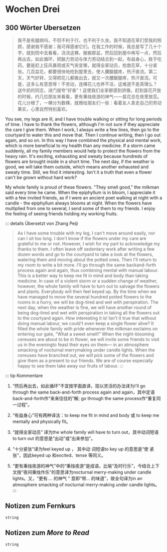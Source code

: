 # Wochen Drei

## 300 Wörter Ubersetzen

> 我不是有腿病吗，不但不利于行，也不利于久坐。我不知道花草们受我的照顾，感谢我不感谢；我可得感谢它们。在我工作的时候，我总是写了几十个字，就到院中去看看，浇浇这棵，搬搬那盆，然后回到屋中再写一点，然后再出去，如此循环，把脑力劳动与体力劳动结合到一起，有益身心，胜于吃药。要是赶上狂风暴雨或天气突变哪，就得全家动员，抢救花草，十分紧张。几百盆花，都要很快地抢到屋里去，使人腰酸腿疼，热汗直流。第二天，天气好转，又得把花儿都搬出去，就又一次腰酸腿疼，热汗直流。可是，这多么有意思呀！不劳动，连棵花儿也养不活，这难道不是真理么？
> 送牛奶的同志，进门就夸“好香”！这使我们全家都感到骄傲。赶到昙花开放的时候，约几位朋友来看看，更有秉烛夜游的神气——昙花总在夜里放蕊。花儿分根了，一棵分为数棵，就赠给朋友们一些：看着友人拿走自己的劳动果实，心里自然特别喜欢。

You see, my legs are ill, and I have trouble walking or sitting for long periods of time. I have to thank the flowers, although I'm not sure if they appreciate the care I give them. When I work, I always write a few lines, then go to the courtyard to water this and move that. Then I continue writing, then I go out again, and so on. In this way I have combined the physical and mental work, which is more beneficial to my health than any medicine. If a storm came suddenly, all my family members would help to protect the flowers from the heavy rain. It's exciting, exhausting and sweaty because hundreds of flowers are brought inside in a short time. The next day, if the weather is good, we will take them outside, which means another exhausted and sweaty time. Still, we find it interesting. Isn't it a truth that even a flower can't be grown without hard work?

My whole family is proud of these flowers. "They smell good," the milkman said every time he came. When the epiphyllum is in bloom, I appreciate it with a few invited friends, as if I were an ancient poet walking at night with a candle - the epiphyllum always blooms at night. When the flowers have multiplied from one to several, I send some of them to my friends. I enjoy the feeling of seeing friends holding my working fruits.

::: details Übersetzt von Zhang Peiji
> As I have some trouble with my leg, I can't move around easily, nor can I sit too long. I don't know if the flowers under my care are grateful to me or not. However, I wish for my part to acknowledge my thanks to them. I often leave off sedentary work after writing a few dozen words and go to the courtyard to take a look at the flowers, watering them and moving about the potted ones. Then I'll return to my room to write a bit more. I'll go through the same backand-forth process again and again, thus combining mental with manual labour. This is a better way to keep me fit in mind and body than taking medicine. In case of a violent storm or a sudden change of weather, however, the whole family will have to turn out to salvage the flowers and plants. Everybody will then feel keyed up. By the time when we have managed to move the several hundred potted flowers to the rooms in a hurry, we will be dog-tired and wet with perspiration. The next day, when the weather is fine, we will have another round of being dog-tired and wet with perspiration in taking all the flowers out to the courtyard again. How interesting it is! Isn't it true that without doing manual labour, we could't even keep a single flower alive?
> It filled the whole family with pride whenever the milkman exclaims on entering our gate, "What a sweet smell!” When the night-blooming cereuses are about to be in flower, we will invite some friends to visit us in the eveningto feast their eyes on them— in an atmosphere smacking of nocturnal merrymaking under candle lights. When the cereuses have branched out, we will pick some of the flowers and give them as a present to our friends. We are of course especially happy to see them take away our fruits of labour.
:::

::: tip Kommentare
1. “然后再出去，如此循环”不宜按字面直译，现以灵活的办法译为I'll go through the same back-and-forth process again and again，其中定语back-and-forth作“来来往往的”解; go through the same process作“重复同一过程”。

2. “有益身心”可有两种译法：to keep me fit in mind and body 或 to keep me mentally and physically fit。

3.  “就得全家动员”  译为the whole family will have to turn out，其中动词短语to turn out 的意思是“出动”或“出来参加”。

4.  “十分紧张”译为feel keyed up ， 其中动  词短语to key up 的意思是“使 紧张”，因此keyed up 和excited、tense 等同义。

5.  “更有秉烛夜游的神气”中的“秉烛夜游”是成语，比喻“及时行乐”，今结合上下文按“夜间秉烛作乐”的意思译为nocturnal merry-making under candle lights。又，“更有.... 的神气 ” 意即“带... 的味道”，故全句译为in an atmosphere smacking of nocturnal merry-making under candle lights。
:::

## Notizen zum Fernkurs

`string`

## Notizen zum *More to Read*

`string`
